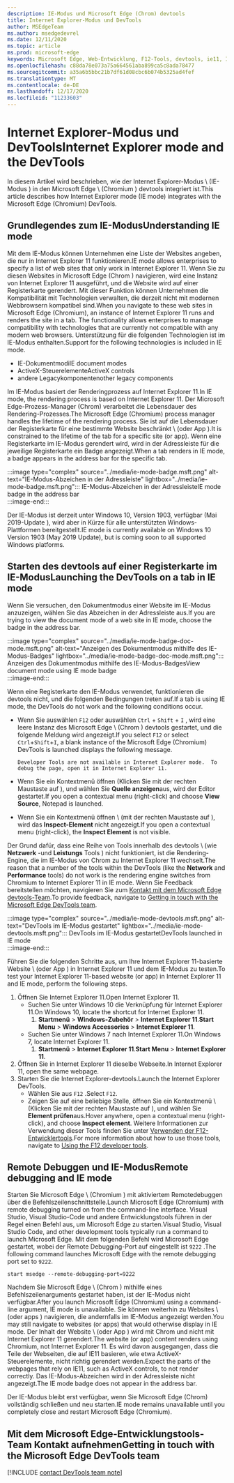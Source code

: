```yaml
---
description: IE-Modus und Microsoft Edge (Chrom) devtools
title: Internet Explorer-Modus und DevTools
author: MSEdgeTeam
ms.author: msedgedevrel
ms.date: 12/11/2020
ms.topic: article
ms.prod: microsoft-edge
keywords: Microsoft Edge, Web-Entwicklung, F12-Tools, devtools, ie11, Internet Explorer 11, IE-Modus
ms.openlocfilehash: c88da78e073a75a664561aba899ca5c8ada78477
ms.sourcegitcommit: a35a6b5bbc21b7df61d08cbc6b074b5325ad4fef
ms.translationtype: MT
ms.contentlocale: de-DE
ms.lasthandoff: 12/17/2020
ms.locfileid: "11233603"
---
```

# <span data-ttu-id="8a218-104">Internet Explorer-Modus und DevTools</span><span class="sxs-lookup"><span data-stu-id="8a218-104">Internet Explorer mode and the DevTools</span></span>  

<span data-ttu-id="8a218-105">In diesem Artikel wird beschrieben, wie der Internet Explorer-Modus \ (IE-Modus \) in den Microsoft Edge \ (Chromium \) devtools integriert ist.</span><span class="sxs-lookup"><span data-stu-id="8a218-105">This article describes how Internet Explorer mode \(IE mode\) integrates with the Microsoft Edge \(Chromium\) DevTools.</span></span>  

## <span data-ttu-id="8a218-106">Grundlegendes zum IE-Modus</span><span class="sxs-lookup"><span data-stu-id="8a218-106">Understanding IE mode</span></span>  

<span data-ttu-id="8a218-107">Mit dem IE-Modus können Unternehmen eine Liste der Websites angeben, die nur in Internet Explorer 11 funktionieren.</span><span class="sxs-lookup"><span data-stu-id="8a218-107">IE mode allows enterprises to specify a list of web sites that only work in Internet Explorer 11.</span></span>  <span data-ttu-id="8a218-108">Wenn Sie zu diesen Websites in Microsoft Edge (Chrom \) navigieren, wird eine Instanz von Internet Explorer 11 ausgeführt, und die Website wird auf einer Registerkarte gerendert.  Mit dieser Funktion können Unternehmen die Kompatibilität mit Technologien verwalten, die derzeit nicht mit modernen Webbrowsern kompatibel sind.</span><span class="sxs-lookup"><span data-stu-id="8a218-108">When you navigate to these web sites in Microsoft Edge \(Chromium\), an instance of Internet Explorer 11 runs and renders the site in a tab.  The functionality allows enterprises to manage compatibility with technologies that are currently not compatible with any modern web browsers.</span></span>  <span data-ttu-id="8a218-109">Unterstützung für die folgenden Technologien ist im IE-Modus enthalten.</span><span class="sxs-lookup"><span data-stu-id="8a218-109">Support for the following technologies is included in IE mode.</span></span>  

*   <span data-ttu-id="8a218-110">IE-Dokumentmodi</span><span class="sxs-lookup"><span data-stu-id="8a218-110">IE document modes</span></span>  
*   <span data-ttu-id="8a218-111">ActiveX-Steuerelemente</span><span class="sxs-lookup"><span data-stu-id="8a218-111">ActiveX controls</span></span>  
*   <span data-ttu-id="8a218-112">andere Legacykomponenten</span><span class="sxs-lookup"><span data-stu-id="8a218-112">other legacy components</span></span>  

<span data-ttu-id="8a218-113">Im IE-Modus basiert der Renderingprozess auf Internet Explorer 11.</span><span class="sxs-lookup"><span data-stu-id="8a218-113">In IE mode, the rendering process is based on Internet Explorer 11.</span></span>  <span data-ttu-id="8a218-114">Der Microsoft Edge-Prozess-Manager (Chrom) verarbeitet die Lebensdauer des Rendering-Prozesses.</span><span class="sxs-lookup"><span data-stu-id="8a218-114">The Microsoft Edge \(Chromium\) process manager handles the lifetime of the rendering process.</span></span>  <span data-ttu-id="8a218-115">Sie ist auf die Lebensdauer der Registerkarte für eine bestimmte Website beschränkt \ (oder App \).</span><span class="sxs-lookup"><span data-stu-id="8a218-115">It is constrained to the lifetime of the tab for a specific site \(or app\).</span></span>  <span data-ttu-id="8a218-116">Wenn eine Registerkarte im IE-Modus gerendert wird, wird in der Adressleiste für die jeweilige Registerkarte ein Badge angezeigt.</span><span class="sxs-lookup"><span data-stu-id="8a218-116">When a tab renders in IE mode, a badge appears in the address bar for the specific tab.</span></span>  

:::image type="complex" source="../media/ie-mode-badge.msft.png" alt-text="IE-Modus-Abzeichen in der Adressleiste" lightbox="../media/ie-mode-badge.msft.png":::
   <span data-ttu-id="8a218-118">IE-Modus-Abzeichen in der Adressleiste</span><span class="sxs-lookup"><span data-stu-id="8a218-118">IE mode badge in the address bar</span></span>  
:::image-end:::  

<span data-ttu-id="8a218-119">Der IE-Modus ist derzeit unter Windows 10, Version 1903, verfügbar (Mai 2019-Update \), wird aber in Kürze für alle unterstützten Windows-Plattformen bereitgestellt.</span><span class="sxs-lookup"><span data-stu-id="8a218-119">IE mode is currently available on Windows 10 Version 1903 \(May 2019 Update\), but is coming soon to all supported Windows platforms.</span></span>  

## <span data-ttu-id="8a218-120">Starten des devtools auf einer Registerkarte im IE-Modus</span><span class="sxs-lookup"><span data-stu-id="8a218-120">Launching the DevTools on a tab in IE mode</span></span>  

<span data-ttu-id="8a218-121">Wenn Sie versuchen, den Dokumentmodus einer Website im IE-Modus anzuzeigen, wählen Sie das Abzeichen in der Adressleiste aus.</span><span class="sxs-lookup"><span data-stu-id="8a218-121">If you are trying to view the document mode of a web site in IE mode, choose the badge in the address bar.</span></span>  

:::image type="complex" source="../media/ie-mode-badge-doc-mode.msft.png" alt-text="Anzeigen des Dokumentmodus mithilfe des IE-Modus-Badges" lightbox="../media/ie-mode-badge-doc-mode.msft.png":::
   <span data-ttu-id="8a218-123">Anzeigen des Dokumentmodus mithilfe des IE-Modus-Badges</span><span class="sxs-lookup"><span data-stu-id="8a218-123">View document mode using IE mode badge</span></span>  
:::image-end:::  

<span data-ttu-id="8a218-124">Wenn eine Registerkarte den IE-Modus verwendet, funktionieren die devtools nicht, und die folgenden Bedingungen treten auf.</span><span class="sxs-lookup"><span data-stu-id="8a218-124">If a tab is using IE mode, the DevTools do not work and the following conditions occur.</span></span>

*   <span data-ttu-id="8a218-125">Wenn Sie auswählen `F12` oder auswählen `Ctrl` + `Shift` + `I` , wird eine leere Instanz des Microsoft Edge \ (Chrom \) devtools gestartet, und die folgende Meldung wird angezeigt.</span><span class="sxs-lookup"><span data-stu-id="8a218-125">If you select `F12` or select `Ctrl`+`Shift`+`I`, a blank instance of the Microsoft Edge \(Chromium\) DevTools is launched displays the following message.</span></span>  
    
    ```text
    Developer Tools are not available in Internet Explorer mode.  To debug the page, open it in Internet Explorer 11.
    ```  
    
*   <span data-ttu-id="8a218-126">Wenn Sie ein Kontextmenü öffnen (Klicken Sie mit der rechten Maustaste auf \), und wählen Sie **Quelle anzeigen**aus, wird der Editor gestartet.</span><span class="sxs-lookup"><span data-stu-id="8a218-126">If you open a contextual menu \(right-click\) and choose **View Source**, Notepad is launched.</span></span>  
*   <span data-ttu-id="8a218-127">Wenn Sie ein Kontextmenü öffnen \ (mit der rechten Maustaste auf \), wird das **Inspect-Element** nicht angezeigt.</span><span class="sxs-lookup"><span data-stu-id="8a218-127">If you open a contextual menu \(right-click\), the **Inspect Element** is not visible.</span></span>  

<span data-ttu-id="8a218-128">Der Grund dafür, dass eine Reihe von Tools innerhalb des devtools \ (wie **Netzwerk** -und **Leistungs** Tools \) nicht funktioniert, ist die Rendering-Engine, die im IE-Modus von Chrom zu Internet Explorer 11 wechselt.</span><span class="sxs-lookup"><span data-stu-id="8a218-128">The reason that a number of the tools within the DevTools \(like the **Network** and **Performance** tools\) do not work is the rendering engine switches from Chromium to Internet Explorer 11 in IE mode.</span></span>  <span data-ttu-id="8a218-129">Wenn Sie Feedback bereitstellen möchten, navigieren Sie zum [Kontakt mit dem Microsoft Edge devtools-Team](#getting-in-touch-with-the-microsoft-edge-devtools-team).</span><span class="sxs-lookup"><span data-stu-id="8a218-129">To provide feedback, navigate to [Getting in touch with the Microsoft Edge DevTools team](#getting-in-touch-with-the-microsoft-edge-devtools-team).</span></span>  

:::image type="complex" source="../media/ie-mode-devtools.msft.png" alt-text="DevTools im IE-Modus gestartet" lightbox="../media/ie-mode-devtools.msft.png":::
   <span data-ttu-id="8a218-131">DevTools im IE-Modus gestartet</span><span class="sxs-lookup"><span data-stu-id="8a218-131">DevTools launched in IE mode</span></span>  
:::image-end:::  

<span data-ttu-id="8a218-132">Führen Sie die folgenden Schritte aus, um Ihre Internet Explorer 11-basierte Website \ (oder App \) in Internet Explorer 11 und dem IE-Modus zu testen.</span><span class="sxs-lookup"><span data-stu-id="8a218-132">To test your Internet Explorer 11-based website \(or app\) in Internet Explorer 11 and IE mode, perform the following steps.</span></span>  

1.  <span data-ttu-id="8a218-133">Öffnen Sie Internet Explorer 11.</span><span class="sxs-lookup"><span data-stu-id="8a218-133">Open Internet Explorer 11.</span></span>  
    *   <span data-ttu-id="8a218-134">Suchen Sie unter Windows 10 die Verknüpfung für Internet Explorer 11.</span><span class="sxs-lookup"><span data-stu-id="8a218-134">On Windows 10, locate the shortcut for Internet Explorer 11.</span></span>
        1.  <span data-ttu-id="8a218-135">**Startmenü**  >  **Windows-Zubehör**  >  **Internet Explorer 11**.</span><span class="sxs-lookup"><span data-stu-id="8a218-135">**Start Menu** > **Windows Accessories** > **Internet Explorer 11**.</span></span>  
    *   <span data-ttu-id="8a218-136">Suchen Sie unter Windows 7 nach Internet Explorer 11.</span><span class="sxs-lookup"><span data-stu-id="8a218-136">On Windows 7, locate Internet Explorer 11.</span></span>
        1.  <span data-ttu-id="8a218-137">**Startmenü**  >  **Internet Explorer 11**.</span><span class="sxs-lookup"><span data-stu-id="8a218-137">**Start Menu** > **Internet Explorer 11**.</span></span>  
1.  <span data-ttu-id="8a218-138">Öffnen Sie in Internet Explorer 11 dieselbe Webseite.</span><span class="sxs-lookup"><span data-stu-id="8a218-138">In Internet Explorer 11, open the same webpage.</span></span>  
1.  <span data-ttu-id="8a218-139">Starten Sie die Internet Explorer-devtools.</span><span class="sxs-lookup"><span data-stu-id="8a218-139">Launch the Internet Explorer DevTools.</span></span>  
    *   <span data-ttu-id="8a218-140">Wählen Sie aus `F12` .</span><span class="sxs-lookup"><span data-stu-id="8a218-140">Select `F12`.</span></span>  
    *   <span data-ttu-id="8a218-141">Zeigen Sie auf eine beliebige Stelle, öffnen Sie ein Kontextmenü \ (Klicken Sie mit der rechten Maustaste auf \), und wählen Sie **Element prüfen**aus.</span><span class="sxs-lookup"><span data-stu-id="8a218-141">Hover anywhere, open a contextual menu \(right-click\), and choose **Inspect element**.</span></span>  <span data-ttu-id="8a218-142">Weitere Informationen zur Verwendung dieser Tools finden Sie unter [Verwenden der F12-Entwicklertools][PreviousVersionsWindowsInternetExplorerDeveloperSamplesbg182326].</span><span class="sxs-lookup"><span data-stu-id="8a218-142">For more information about how to use those tools, navigate to [Using the F12 developer tools][PreviousVersionsWindowsInternetExplorerDeveloperSamplesbg182326].</span></span>  

## <span data-ttu-id="8a218-143">Remote Debuggen und IE-Modus</span><span class="sxs-lookup"><span data-stu-id="8a218-143">Remote debugging and IE mode</span></span>  

<span data-ttu-id="8a218-144">Starten Sie Microsoft Edge \ (Chromium \) mit aktiviertem Remotedebuggen über die Befehlszeilenschnittstelle.</span><span class="sxs-lookup"><span data-stu-id="8a218-144">Launch Microsoft Edge \(Chromium\) with remote debugging turned on from the command-line interface.</span></span>  <span data-ttu-id="8a218-145">Visual Studio, Visual Studio-Code und andere Entwicklungstools führen in der Regel einen Befehl aus, um Microsoft Edge zu starten.</span><span class="sxs-lookup"><span data-stu-id="8a218-145">Visual Studio, Visual Studio Code, and other development tools typically run a command to launch Microsoft Edge.</span></span>  <span data-ttu-id="8a218-146">Mit dem folgenden Befehl wird Microsoft Edge gestartet, wobei der Remote Debugging-Port auf eingestellt ist `9222` .</span><span class="sxs-lookup"><span data-stu-id="8a218-146">The following command launches Microsoft Edge with the remote debugging port set to `9222`.</span></span>  

```shell
start msedge --remote-debugging-port=9222
```  

<span data-ttu-id="8a218-147">Nachdem Sie Microsoft Edge \ (Chrom \) mithilfe eines Befehlszeilenarguments gestartet haben, ist der IE-Modus nicht verfügbar.</span><span class="sxs-lookup"><span data-stu-id="8a218-147">After you launch Microsoft Edge \(Chromium\) using a command-line argument, IE mode is unavailable.</span></span>  <span data-ttu-id="8a218-148">Sie können weiterhin zu Websites \ (oder apps \) navigieren, die andernfalls im IE-Modus angezeigt werden.</span><span class="sxs-lookup"><span data-stu-id="8a218-148">You may still navigate to websites \(or apps\) that would otherwise display in IE mode.</span></span>  <span data-ttu-id="8a218-149">Der Inhalt der Website \ (oder App \) wird mit Chrom und nicht mit Internet Explorer 11 gerendert.</span><span class="sxs-lookup"><span data-stu-id="8a218-149">The website \(or app\) content renders using Chromium, not Internet Explorer 11.</span></span>  <span data-ttu-id="8a218-150">Es wird davon ausgegangen, dass die Teile der Webseiten, die auf IE11 basieren, wie etwa ActiveX-Steuerelemente, nicht richtig gerendert werden.</span><span class="sxs-lookup"><span data-stu-id="8a218-150">Expect the parts of the webpages that rely on IE11, such as ActiveX controls, to not render correctly.</span></span>  <span data-ttu-id="8a218-151">Das IE-Modus-Abzeichen wird in der Adressleiste nicht angezeigt.</span><span class="sxs-lookup"><span data-stu-id="8a218-151">The IE mode badge does not appear in the address bar.</span></span>  

<span data-ttu-id="8a218-152">Der IE-Modus bleibt erst verfügbar, wenn Sie Microsoft Edge (Chrom) vollständig schließen und neu starten.</span><span class="sxs-lookup"><span data-stu-id="8a218-152">IE mode remains unavailable until you completely close and restart Microsoft Edge \(Chromium\).</span></span>  

## <span data-ttu-id="8a218-153">Mit dem Microsoft Edge-Entwicklungstools-Team Kontakt aufnehmen</span><span class="sxs-lookup"><span data-stu-id="8a218-153">Getting in touch with the Microsoft Edge DevTools team</span></span>  

[!INCLUDE [contact DevTools team note](../includes/contact-devtools-team-note.md)]  

<!-- links -->  

[PreviousVersionsWindowsInternetExplorerDeveloperSamplesbg182326]: /previous-versions/windows/internet-explorer/ie-developer/samples/bg182326(v%3dvs.85) "Verwenden der F12-Entwicklertools | Microsoft docs"  
